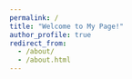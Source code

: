 ```yaml
---
permalink: /
title: "Welcome to My Page!"
author_profile: true
redirect_from: 
  - /about/
  - /about.html
---
```


